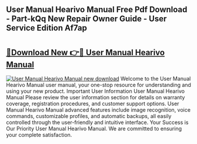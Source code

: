 ## User Manual Hearivo Manual Free Pdf Download - Part-kQq New Repair Owner Guide - User Service Edition Af7ap

# <h2><a href="http://bc27482.oget.top/?id=User+Manual+Hearivo+Manual">🔗Download New 👉🔴 User Manual Hearivo Manual</a></h2>

[![User Manual Hearivo Manual new download](https://i.imgur.com/5g1atiW.png)](http://bc27482.oget.top/?id=User+Manual+Hearivo+Manual)
Welcome to the User Manual Hearivo Manual user manual, your one-stop resource for understanding and using your new product. Important User Information User Manual Hearivo Manual Please review the user information section for details on warranty coverage, registration procedures, and customer support options. User Manual Hearivo Manual advanced features include image recognition, voice commands, customizable profiles, and automatic backups, all easily controlled through the user-friendly and intuitive interface. Your Success is Our Priority User Manual Hearivo Manual. We are committed to ensuring your complete satisfaction.
